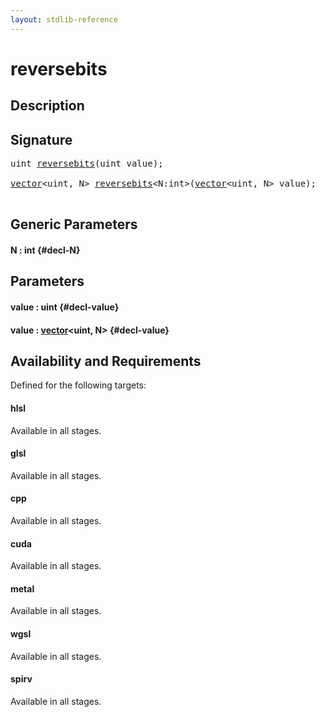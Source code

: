 ```yaml
---
layout: stdlib-reference
---
```


# reversebits

## Description





## Signature 

<pre>
<span class="code_keyword">uint</span> <a href="/stdlib-reference/global-decls/reversebits">reversebits</a>(<span class="code_keyword">uint</span> <span class='code_param'>value</span>);

<a href="/stdlib-reference/types/vector/index" class="code_type">vector</a>&lt;<span class="code_keyword">uint</span>, N&gt; <a href="/stdlib-reference/global-decls/reversebits">reversebits</a>&lt;N:<span class="code_keyword">int</span>&gt;(<a href="/stdlib-reference/types/vector/index" class="code_type">vector</a>&lt;<span class="code_keyword">uint</span>, N&gt; <span class='code_param'>value</span>);

</pre>

## Generic Parameters

#### N  : int {#decl-N}

## Parameters

#### value  : uint {#decl-value}
#### value  : [vector](/stdlib-reference/types/vector/index)\<uint, N\> {#decl-value}

## Availability and Requirements

Defined for the following targets:

#### hlsl
Available in all stages.

#### glsl
Available in all stages.

#### cpp
Available in all stages.

#### cuda
Available in all stages.

#### metal
Available in all stages.

#### wgsl
Available in all stages.

#### spirv
Available in all stages.



